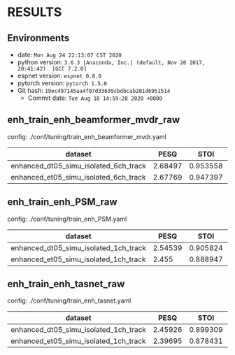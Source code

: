 <!-- Generated by scripts/utils/show_enh_score.sh -->
# RESULTS
## Environments
- date: `Mon Aug 24 22:13:07 CST 2020`
- python version: `3.6.3 |Anaconda, Inc.| (default, Nov 20 2017, 20:41:42)  [GCC 7.2.0]`
- espnet version: `espnet 0.8.0`
- pytorch version: `pytorch 1.5.0`
- Git hash: `19ec497145aa4f07d33639cbdbcab201d6951514`
  - Commit date: `Tue Aug 18 14:59:28 2020 +0800`


## enh_train_enh_beamformer_mvdr_raw

config: ./conf/tuning/train_enh_beamformer_mvdr.yaml

|dataset|PESQ|STOI|SI_SNR|SAR|SDR|SIR|
|---|---|---|---|---|---|---|
|enhanced_dt05_simu_isolated_6ch_track|2.68497|0.953558|2.70764|13.3967|13.3967|inf|
|enhanced_et05_simu_isolated_6ch_track|2.67769|0.947397|4.61752|14.0964|14.0964|inf|


## enh_train_enh_PSM_raw

config: ./conf/tuning/train_enh_PSM.yaml

|dataset|PESQ|STOI|SI_SNR|SAR|SDR|SIR|
|---|---|---|---|---|---|---|
|enhanced_dt05_simu_isolated_1ch_track|2.54539|0.905824|9.80458|10.3607|10.3607|inf|
|enhanced_et05_simu_isolated_1ch_track|2.455|0.888947|11.1737|11.6132|11.6132|inf|


## enh_train_enh_tasnet_raw

config: ./conf/tuning/train_enh_tasnet.yaml

|dataset|PESQ|STOI|SI_SNR|SAR|SDR|SIR|
|---|---|---|---|---|---|---|
|enhanced_dt05_simu_isolated_1ch_track|2.45926|0.899309|10.0275|11.0219|11.0219|inf|
|enhanced_et05_simu_isolated_1ch_track|2.39695|0.878431|11.2314|12.1553|12.1553|inf|
